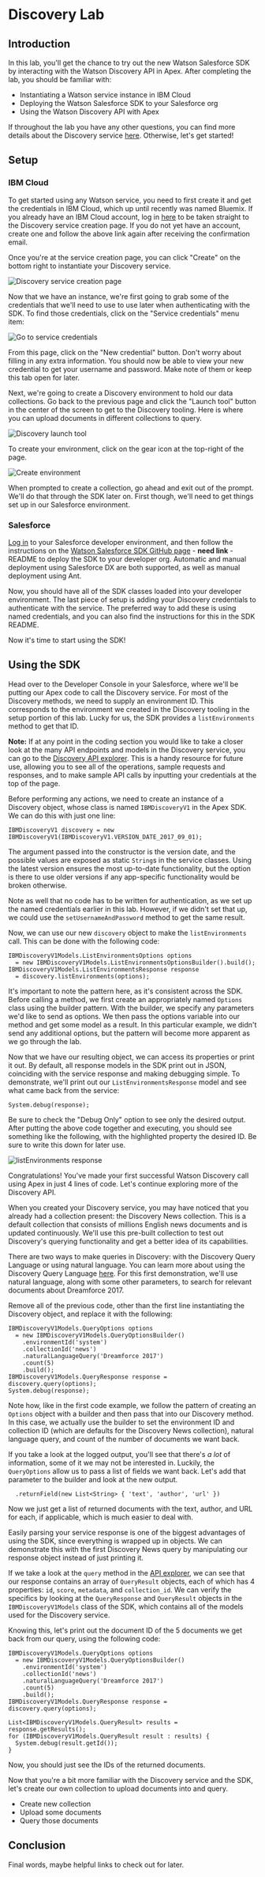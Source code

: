 # Discovery Lab

## Introduction
In this lab, you'll get the chance to try out the new Watson Salesforce SDK by interacting with the Watson Discovery API in Apex. After completing the lab, you should be familiar with:

 - Instantiating a Watson service instance in IBM Cloud
 - Deploying the Watson Salesforce SDK to your Salesforce org
 - Using the Watson Discovery API with Apex

 If throughout the lab you have any other questions, you can find more details about the Discovery service [here](https://www.ibm.com/watson/services/discovery/). Otherwise, let's get started!

## Setup
### IBM Cloud
To get started using any Watson service, you need to first create it and get the credentials in IBM Cloud, which up until recently was named Bluemix. If you already have an IBM Cloud account, log in [here](https://console.bluemix.net/registration/?target=/catalog/services/discovery&cm_mmc=OSocial_Wechat-_-Watson+Core_Watson+Core+-+Platform-_-WW_WW-_-salesforce&cm_mmca1=000000OF&cm_mmca2=10000409&) to be taken straight to the Discovery service creation page. If you do not yet have an account, create one and follow the above link again after receiving the confirmation email.

Once you're at the service creation page, you can click "Create" on the bottom right to instantiate your Discovery service. 

![Discovery service creation page](readme_images/create_service_page.png "Discovery service creation page")

Now that we have an instance, we're first going to grab some of the credentials that we'll need to use to use later when authenticating with the SDK. To find those credentials, click on the "Service credentials" menu item:

![Go to service credentials](readme_images/go_to_credentials.png "Go to service credentials")

From this page, click on the "New credential" button. Don't worry about filling in any extra information. You should now be able to view your new credential to get your username and password. Make note of them or keep this tab open for later.

Next, we're going to create a Discovery environment to hold our data collections. Go back to the previous page and click the "Launch tool" button in the center of the screen to get to the Discovery tooling. Here is where you can upload documents in different collections to query.

![Discovery launch tool](readme_images/launch_tool.png "Discovery launch tool")

To create your environment, click on the gear icon at the top-right of the page.

![Create environment](readme_images/create_environment.png "Create environment")

When prompted to create a collection, go ahead and exit out of the prompt. We'll do that through the SDK later on. First though, we'll need to get things set up in our Salesforce environment.

### Salesforce
[Log in](https://login.salesforce.com/) to your Salesforce developer environment, and then follow the instructions on the [Watson Salesforce SDK GitHub page]() - **need link** - README to deploy the SDK to your developer org. Automatic and manual deployment using Salesforce DX are both supported, as well as manual deployment using Ant.

Now, you should have all of the SDK classes loaded into your developer environment. The last piece of setup is adding your Discovery credentials to authenticate with the service. The preferred way to add these is using named credentials, and you can also find the instructions for this in the SDK README.

Now it's time to start using the SDK!

## Using the SDK
Head over to the Developer Console in your Salesforce, where we'll be putting our Apex code to call the Discovery service. For most of the Discovery methods, we need to supply an environment ID. This corresponds to the environment we created in the Discovery tooling in the setup portion of this lab. Lucky for us, the SDK provides a `listEnvironments` method to get that ID.

**Note:** If at any point in the coding section you would like to take a closer look at the many API endpoints and models in the Discovery service, you can go to the [Discovery API explorer](https://watson-api-explorer.mybluemix.net/apis/discovery-v1). This is a handy resource for future use, allowing you to see all of the operations, sample requests and responses, and to make sample API calls by inputting your credentials at the top of the page.

Before performing any actions, we need to create an instance of a Discovery object, whose class is named `IBMDiscoveryV1` in the Apex SDK. We can do this with just one line:

```apex
IBMDiscoveryV1 discovery = new IBMDiscoveryV1(IBMDiscoveryV1.VERSION_DATE_2017_09_01);
```

The argument passed into the constructor is the version date, and the possible values are exposed as static `String`s in the service classes. Using the latest version ensures the most up-to-date functionality, but the option is there to use older versions if any app-specific functionality would be broken otherwise.

Note as well that no code has to be written for authentication, as we set up the named credentials earlier in this lab. However, if we didn't set that up, we could use the `setUsernameAndPassword` method to get the same result.

Now, we can use our new `discovery` object to make the `listEnvironments` call. This can be done with the following code:

```apex
IBMDiscoveryV1Models.ListEnvironmentsOptions options 
  = new IBMDiscoveryV1Models.ListEnvironmentsOptionsBuilder().build();
IBMDiscoveryV1Models.ListEnvironmentsResponse response 
  = discovery.listEnvironments(options);
```

It's important to note the pattern here, as it's consistent across the SDK. Before calling a method, we first create an appropriately named `Options` class using the builder pattern. With the builder, we specify any parameters we'd like to send as options. We then pass the options variable into our method and get some model as a result. In this particular example, we didn't send any additional options, but the pattern will become more apparent as we go through the lab.

Now that we have our resulting object, we can access its properties or print it out. By default, all response models in the SDK print out in JSON, coinciding with the service response and making debugging simple. To demonstrate, we'll print out our `ListEnvironmentsResponse` model and see what came back from the service:

```apex
System.debug(response);
```

Be sure to check the "Debug Only" option to see only the desired output. After putting the above code together and executing, you should see something like the following, with the highlighted property the desired ID. Be sure to write this down for later use.

![listEnvironments response](readme_images/list_environments_response.png "listEnvironments response")

Congratulations! You've made your first successful Watson Discovery call using Apex in just 4 lines of code. Let's continue exploring more of the Discovery API.

When you created your Discovery service, you may have noticed that you already had a collection present: the Discovery News collection. This is a default collection that consists of millions English news documents and is updated continuously. We'll use this pre-built collection to test out Discovery's querying functionality and get a better idea of its capabilities.

There are two ways to make queries in Discovery: with the Discovery Query Language or using natural language. You can learn more about using the Discovery Query Language [here](https://console.bluemix.net/docs/services/discovery/using.html#building-a-basic-query). For this first demonstration, we'll use natural language, along with some other parameters, to search for relevant documents about Dreamforce 2017.

Remove all of the previous code, other than the first line instantiating the Discovery object, and replace it with the following:

```apex
IBMDiscoveryV1Models.QueryOptions options 
  = new IBMDiscoveryV1Models.QueryOptionsBuilder()
    .environmentId('system')
    .collectionId('news')
    .naturalLanguageQuery('Dreamforce 2017')
    .count(5)
    .build();
IBMDiscoveryV1Models.QueryResponse response = discovery.query(options);
System.debug(response);
```

Note how, like in the first code example, we follow the pattern of creating an `Options` object with a builder and then pass that into our Discovery method. In this case, we actually use the builder to set the environment ID and collection ID (which are defaults for the Discovery News collection), natural language query, and count of the number of documents we want back.

If you take a look at the logged output, you'll see that there's _a lot_ of information, some of it we may not be interested in. Luckily, the `QueryOptions` allow us to pass a list of fields we want back. Let's add that parameter to the builder and look at the new output.

```apex
  .returnField(new List<String> { 'text', 'author', 'url' })
```

Now we just get a list of returned documents with the text, author, and URL for each, if applicable, which is much easier to deal with.

Easily parsing your service response is one of the biggest advantages of using the SDK, since everything is wrapped up in objects. We can demonstrate this with the first Discovery News query by manipulating our response object instead of just printing it.

If we take a look at the `query` method in the [API explorer](https://watson-api-explorer.mybluemix.net/apis/discovery-v1#!/Queries/query), we can see that our response contains an array of `QueryResult` objects, each of which has 4 properties: `id`, `score`, `metadata`, and `collection_id`. We can verify the specifics by looking at the `QueryResponse` and `QueryResult` objects in the `IBMDiscoveryV1Models` class of the SDK, which contains all of the models used for the Discovery service.

Knowing this, let's print out the document ID of the 5 documents we get back from our query, using the following code:

```apex
IBMDiscoveryV1Models.QueryOptions options 
  = new IBMDiscoveryV1Models.QueryOptionsBuilder()
    .environmentId('system')
    .collectionId('news')
    .naturalLanguageQuery('Dreamforce 2017')
    .count(5)
    .build();
IBMDiscoveryV1Models.QueryResponse response = discovery.query(options);

List<IBMDiscoveryV1Models.QueryResult> results = response.getResults();
for (IBMDiscoveryV1Models.QueryResult result : results) {
  System.debug(result.getId());
}
```

Now, you should just see the IDs of the returned documents.

Now that you're a bit more familiar with the Discovery service and the SDK, let's create our own collection to upload documents into and query.

- Create new collection
- Upload some documents
- Query those documents


## Conclusion
Final words, maybe helpful links to check out for later.